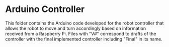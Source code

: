# Arduino Controller
This folder contains the Arduino code developed for the robot controller that allows the robot to move and turn accordingly based on information received from a Raspberry Pi. Files with "V#" correspond to drafts of the controller with the final implemented controller including "Final" in its name.
